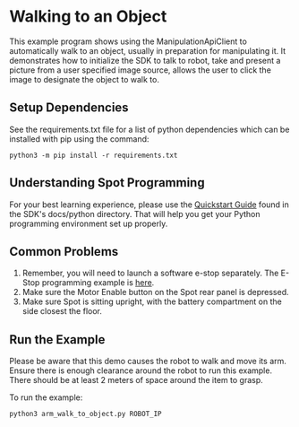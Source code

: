 <!--
Copyright (c) 2022 Boston Dynamics, Inc.  All rights reserved.

Downloading, reproducing, distributing or otherwise using the SDK Software
is subject to the terms and conditions of the Boston Dynamics Software
Development Kit License (20191101-BDSDK-SL).
-->

# Walking to an Object

This example program shows using the ManipulationApiClient to automatically walk to an object,
usually in preparation for manipulating it. It demonstrates how to initialize the SDK to talk to
robot, take and present a picture from a user specified image source, allows the user to click the
image to designate the object to walk to.

## Setup Dependencies

See the requirements.txt file for a list of python dependencies which can be installed with pip
using the command:

```
python3 -m pip install -r requirements.txt
```

## Understanding Spot Programming

For your best learning experience, please use the [Quickstart Guide](../../../docs/python/quickstart.md)
found in the SDK's docs/python directory. That will help you get your Python programming environment set up properly.

## Common Problems

1. Remember, you will need to launch a software e-stop separately. The E-Stop programming example is [here](../estop/README.md).
2. Make sure the Motor Enable button on the Spot rear panel is depressed.
3. Make sure Spot is sitting upright, with the battery compartment on the side closest the floor.

## Run the Example

Please be aware that this demo causes the robot to walk and move its arm. Ensure there is enough
clearance around the robot to run this example. There should be at least 2 meters of space around
the item to grasp.

To run the example:

```
python3 arm_walk_to_object.py ROBOT_IP
```
